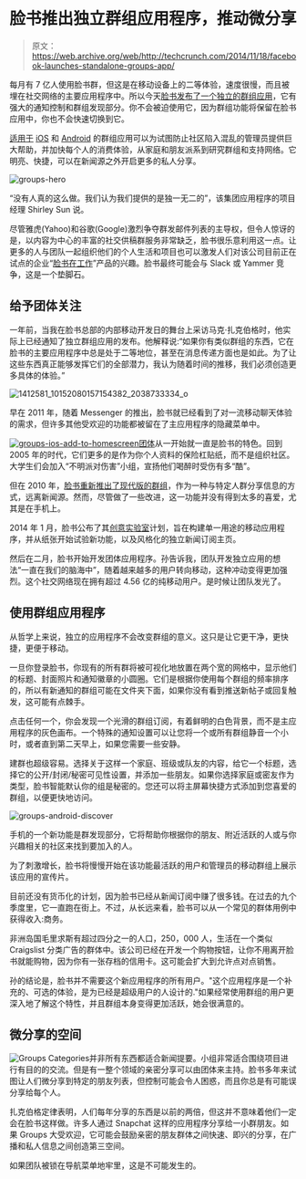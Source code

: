# 脸书推出独立群组应用程序，推动微分享

> 原文：<https://web.archive.org/web/http://techcrunch.com/2014/11/18/facebook-launches-standalone-groups-app/>

每月有 7 亿人使用脸书群，但这是在移动设备上的二等体验，速度很慢，而且被埋在社交网络的主要应用程序中。所以今天[脸书发布了一个独立的群组应用](https://web.archive.org/web/20230315144546/http://newsroom.fb.com/news/2014/11/introducing-the-facebook-groups-app/)，它有强大的通知控制和群组发现部分。你不会被迫使用它，因为群组功能将保留在脸书应用中，你也不会快速切换到它。

[适用于](https://web.archive.org/web/20230315144546/http://www.facebookgroups.com/) [iOS](https://web.archive.org/web/20230315144546/https://itunes.apple.com/app/id931735837) 和 [Android](https://web.archive.org/web/20230315144546/https://play.google.com/store/apps/details?id=com.facebook.groups) 的群组应用可以为试图防止社区陷入混乱的管理员提供巨大帮助，并加快每个人的消费体验，从家庭和朋友派系到研究群组和支持网络。它明亮、快捷，可以在新闻源之外开启更多的私人分享。

![groups-hero](img/69150e41d9e1b35262161cee63ba8d88.png)

“没有人真的这么做。我们认为我们提供的是独一无二的”，该集团应用程序的项目经理 Shirley Sun 说。

尽管雅虎(Yahoo)和谷歌(Google)激烈争夺群发邮件列表的主导权，但令人惊讶的是，以内容为中心的丰富的社交供稿群服务非常缺乏，脸书很乐意利用这一点。让更多的人与团队一起组织他们的个人生活和项目也可以激发人们对该公司目前正在试点的企业“[脸书在工作](https://web.archive.org/web/20230315144546/https://techcrunch.com/2014/11/17/source-facebook-is-testing-facebook-at-work-separately-hosted-version-to-roll-out-in-a-few-months/)”产品的兴趣。脸书最终可能会与 Slack 或 Yammer 竞争，这是一个垫脚石。

## 给予团体关注

一年前，当我在脸书总部的内部移动开发日的舞台上采访马克·扎克伯格时，他实际上已经通知了独立群组应用的发布。他解释说:“如果你有类似群组的东西，它在脸书的主要应用程序中总是处于二等地位，甚至在消息传递方面也是如此。为了让这些东西真正能够发挥它们的全部潜力，我认为随着时间的推移，我们必须创造更多具体的体验。”

![1412581_10152080157154382_2038733334_o](img/b4466d59f2ae25a8285f5a2f31e4f48e.png)

早在 2011 年，随着 Messenger 的推出，脸书就已经看到了对一流移动聊天体验的需求，但许多其他受欢迎的功能都被留在了主应用程序的隐藏菜单中。

[![groups-ios-add-to-homescreen](img/40b846d1851e8bc154ee342879cc65a3.png)团体](https://web.archive.org/web/20230315144546/https://www.facebook.com/about/groups)从一开始就一直是脸书的特色。回到 2005 年的时代，它们更多的是作为你个人资料的保险杠贴纸，而不是组织社区。大学生们会加入“不明派对伤害”小组，宣扬他们喝醉时受伤有多“酷”。

但在 2010 年，[脸书重新推出了现代版的群组](https://web.archive.org/web/20230315144546/https://techcrunch.com/2010/10/06/facebook-groups/)，作为一种与特定人群分享信息的方式，远离新闻源。然而，尽管做了一些改进，这一功能并没有得到太多的喜爱，尤其是在手机上。

2014 年 1 月，脸书公布了其[创意实验室](https://web.archive.org/web/20230315144546/https://techcrunch.com/2014/01/30/facebook-creative-labs/)计划，旨在构建单一用途的移动应用程序，并从纸张开始试验新功能，以及风格化的独立新闻订阅主页。

然后在二月，脸书开始开发团体应用程序。孙告诉我，团队开发独立应用的想法“一直在我们的脑海中”，随着越来越多的用户转向移动，这种冲动变得更加强烈。这个社交网络现在拥有超过 4.56 亿的纯移动用户。是时候让团队发光了。

## 使用群组应用程序

从哲学上来说，独立的应用程序不会改变群组的意义。这只是让它更干净，更快捷，更便于移动。

一旦你登录脸书，你现有的所有群将被可视化地放置在两个宽的网格中，显示他们的标题、封面照片和通知徽章的小圆圈。它们是根据你使用每个群组的频率排序的，所以有新通知的群组可能在文件夹下面，如果你没有看到推送新帖子或回复触发，这可能有点棘手。

点击任何一个，你会发现一个光滑的群组订阅，有着鲜明的白色背景，而不是主应用程序的灰色画布。一个特殊的通知设置可以让您将一个或所有群组静音一个小时，或者直到第二天早上，如果您需要一些安静。

建群也超级容易。选择关于这样一个家庭、班级或队友的内容，给它一个标题，选择它的公开/封闭/秘密可见性设置，并添加一些朋友。如果你选择家庭或密友作为类型，脸书智能默认你的组是秘密的。您还可以将主屏幕快捷方式添加到您喜爱的群组，以便更快地访问。

![groups-android-discover](img/3b9c63cf3599f93ce82639e3a37ebc42.png)

手机的一个新功能是群发现部分，它将帮助你根据你的朋友、附近活跃的人或与你兴趣相关的社区来找到要加入的人。

为了刺激增长，脸书将慢慢开始在该功能最活跃的用户和管理员的移动群组上展示该应用的宣传片。

目前还没有货币化的计划，因为脸书已经从新闻订阅中赚了很多钱。在过去的九个季度里，它一直跑在街上。不过，从长远来看，脸书可以从一个常见的群体用例中获得收入:商务。

非洲岛国毛里求斯有超过四分之一的人口，250，000 人，生活在一个类似 Craigslist 分类广告的群体中。该公司已经在开发一个购物按钮，让你不用离开脸书就能购物，因为你有一张存档的信用卡。这可能会扩大到允许点对点销售。

孙的结论是，脸书并不需要这个新应用程序的所有用户。"这个应用程序是一个补充的、可选的体验，是为已经是超级用户的人设计的."如果经常使用群组的用户更深入地了解这个特性，并且群组本身变得更加活跃，她会很满意的。

## 微分享的空间

![Groups Categories](img/9b09ba2bb4656e2378e794d11b41ebb5.png)并非所有东西都适合新闻提要。小组非常适合围绕项目进行有目的的交流。但是有一整个领域的亲密分享可以由团体来主持。脸书多年来试图让人们微分享到特定的朋友列表，但控制可能会令人困惑，而且你总是有可能误分享给每个人。

扎克伯格定律表明，人们每年分享的东西是以前的两倍，但这并不意味着他们一定会在脸书这样做。许多人通过 Snapchat 这样的应用程序分享给一小群朋友。如果 Groups 大受欢迎，它可能会鼓励亲密的朋友群体之间快速、即兴的分享，在广播和私人信息之间创造第三空间。

如果团队被锁在导航菜单地牢里，这是不可能发生的。